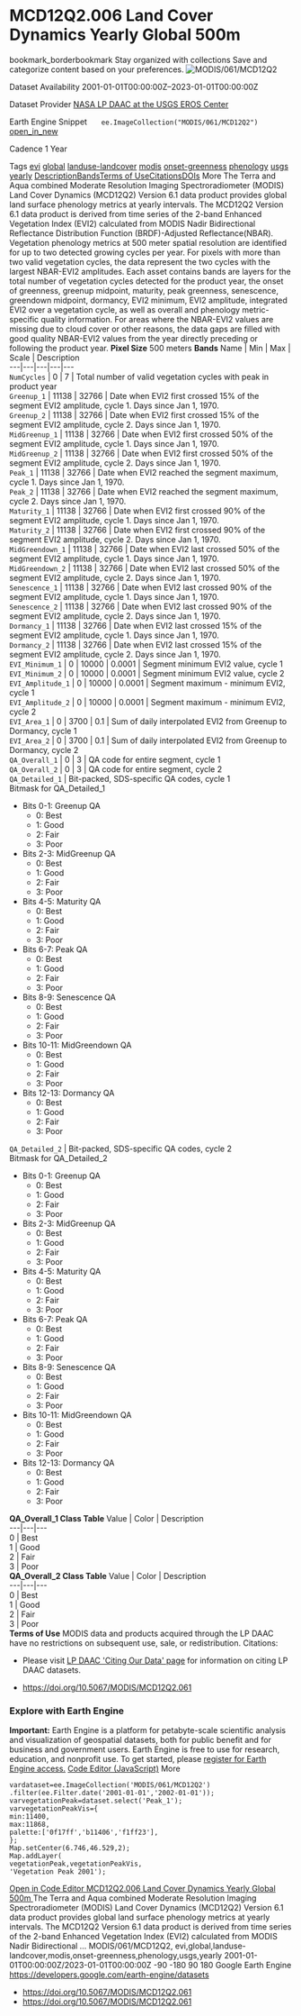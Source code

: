  
#  MCD12Q2.006 Land Cover Dynamics Yearly Global 500m 
bookmark_borderbookmark Stay organized with collections  Save and categorize content based on your preferences.
![MODIS/061/MCD12Q2](https://developers.google.com/earth-engine/datasets/images/MODIS/MODIS_061_MCD12Q2_sample.png) 

Dataset Availability
    2001-01-01T00:00:00Z–2023-01-01T00:00:00Z 

Dataset Provider
     [ NASA LP DAAC at the USGS EROS Center ](https://lpdaac.usgs.gov/products/mcd12q2v061/) 

Earth Engine Snippet
     `    ee.ImageCollection("MODIS/061/MCD12Q2")   ` [ open_in_new ](https://code.earthengine.google.com/?scriptPath=Examples:Datasets/MODIS/MODIS_061_MCD12Q2) 

Cadence
    1 Year 

Tags
     [evi](https://developers.google.com/earth-engine/datasets/tags/evi) [global](https://developers.google.com/earth-engine/datasets/tags/global) [landuse-landcover](https://developers.google.com/earth-engine/datasets/tags/landuse-landcover) [modis](https://developers.google.com/earth-engine/datasets/tags/modis) [onset-greenness](https://developers.google.com/earth-engine/datasets/tags/onset-greenness) [phenology](https://developers.google.com/earth-engine/datasets/tags/phenology) [usgs](https://developers.google.com/earth-engine/datasets/tags/usgs) [yearly](https://developers.google.com/earth-engine/datasets/tags/yearly)
[Description](https://developers.google.com/earth-engine/datasets/catalog/MODIS_061_MCD12Q2#description)[Bands](https://developers.google.com/earth-engine/datasets/catalog/MODIS_061_MCD12Q2#bands)[Terms of Use](https://developers.google.com/earth-engine/datasets/catalog/MODIS_061_MCD12Q2#terms-of-use)[Citations](https://developers.google.com/earth-engine/datasets/catalog/MODIS_061_MCD12Q2#citations)[DOIs](https://developers.google.com/earth-engine/datasets/catalog/MODIS_061_MCD12Q2#dois) More
The Terra and Aqua combined Moderate Resolution Imaging Spectroradiometer (MODIS) Land Cover Dynamics (MCD12Q2) Version 6.1 data product provides global land surface phenology metrics at yearly intervals. The MCD12Q2 Version 6.1 data product is derived from time series of the 2-band Enhanced Vegetation Index (EVI2) calculated from MODIS Nadir Bidirectional Reflectance Distribution Function (BRDF)-Adjusted Reflectance(NBAR). Vegetation phenology metrics at 500 meter spatial resolution are identified for up to two detected growing cycles per year. For pixels with more than two valid vegetation cycles, the data represent the two cycles with the largest NBAR-EVI2 amplitudes.
Each asset contains bands are layers for the total number of vegetation cycles detected for the product year, the onset of greenness, greenup midpoint, maturity, peak greenness, senescence, greendown midpoint, dormancy, EVI2 minimum, EVI2 amplitude, integrated EVI2 over a vegetation cycle, as well as overall and phenology metric-specific quality information.
For areas where the NBAR-EVI2 values are missing due to cloud cover or other reasons, the data gaps are filled with good quality NBAR-EVI2 values from the year directly preceding or following the product year.
**Pixel Size** 500 meters 
**Bands**
Name | Min | Max | Scale | Description  
---|---|---|---|---  
`NumCycles` |  0  |  7  | Total number of valid vegetation cycles with peak in product year  
`Greenup_1` |  11138  |  32766  | Date when EVI2 first crossed 15% of the segment EVI2 amplitude, cycle 1. Days since Jan 1, 1970.  
`Greenup_2` |  11138  |  32766  | Date when EVI2 first crossed 15% of the segment EVI2 amplitude, cycle 2. Days since Jan 1, 1970.  
`MidGreenup_1` |  11138  |  32766  | Date when EVI2 first crossed 50% of the segment EVI2 amplitude, cycle 1. Days since Jan 1, 1970.  
`MidGreenup_2` |  11138  |  32766  | Date when EVI2 first crossed 50% of the segment EVI2 amplitude, cycle 2. Days since Jan 1, 1970.  
`Peak_1` |  11138  |  32766  | Date when EVI2 reached the segment maximum, cycle 1. Days since Jan 1, 1970.  
`Peak_2` |  11138  |  32766  | Date when EVI2 reached the segment maximum, cycle 2. Days since Jan 1, 1970.  
`Maturity_1` |  11138  |  32766  | Date when EVI2 first crossed 90% of the segment EVI2 amplitude, cycle 1. Days since Jan 1, 1970.  
`Maturity_2` |  11138  |  32766  | Date when EVI2 first crossed 90% of the segment EVI2 amplitude, cycle 2. Days since Jan 1, 1970.  
`MidGreendown_1` |  11138  |  32766  | Date when EVI2 last crossed 50% of the segment EVI2 amplitude, cycle 1. Days since Jan 1, 1970.  
`MidGreendown_2` |  11138  |  32766  | Date when EVI2 last crossed 50% of the segment EVI2 amplitude, cycle 2. Days since Jan 1, 1970.  
`Senescence_1` |  11138  |  32766  | Date when EVI2 last crossed 90% of the segment EVI2 amplitude, cycle 1. Days since Jan 1, 1970.  
`Senescence_2` |  11138  |  32766  | Date when EVI2 last crossed 90% of the segment EVI2 amplitude, cycle 2. Days since Jan 1, 1970.  
`Dormancy_1` |  11138  |  32766  | Date when EVI2 last crossed 15% of the segment EVI2 amplitude, cycle 1. Days since Jan 1, 1970.  
`Dormancy_2` |  11138  |  32766  | Date when EVI2 last crossed 15% of the segment EVI2 amplitude, cycle 2. Days since Jan 1, 1970.  
`EVI_Minimum_1` |  0  |  10000  | 0.0001 | Segment minimum EVI2 value, cycle 1  
`EVI_Minimum_2` |  0  |  10000  | 0.0001 | Segment minimum EVI2 value, cycle 2  
`EVI_Amplitude_1` |  0  |  10000  | 0.0001 | Segment maximum - minimum EVI2, cycle 1  
`EVI_Amplitude_2` |  0  |  10000  | 0.0001 | Segment maximum - minimum EVI2, cycle 2  
`EVI_Area_1` |  0  |  3700  | 0.1 | Sum of daily interpolated EVI2 from Greenup to Dormancy, cycle 1  
`EVI_Area_2` |  0  |  3700  | 0.1 | Sum of daily interpolated EVI2 from Greenup to Dormancy, cycle 2  
`QA_Overall_1` |  0  |  3  | QA code for entire segment, cycle 1  
`QA_Overall_2` |  0  |  3  | QA code for entire segment, cycle 2  
`QA_Detailed_1` | Bit-packed, SDS-specific QA codes, cycle 1  
Bitmask for QA_Detailed_1
  * Bits 0-1: Greenup QA 
    * 0: Best
    * 1: Good
    * 2: Fair
    * 3: Poor
  * Bits 2-3: MidGreenup QA 
    * 0: Best
    * 1: Good
    * 2: Fair
    * 3: Poor
  * Bits 4-5: Maturity QA 
    * 0: Best
    * 1: Good
    * 2: Fair
    * 3: Poor
  * Bits 6-7: Peak QA 
    * 0: Best
    * 1: Good
    * 2: Fair
    * 3: Poor
  * Bits 8-9: Senescence QA 
    * 0: Best
    * 1: Good
    * 2: Fair
    * 3: Poor
  * Bits 10-11: MidGreendown QA 
    * 0: Best
    * 1: Good
    * 2: Fair
    * 3: Poor
  * Bits 12-13: Dormancy QA 
    * 0: Best
    * 1: Good
    * 2: Fair
    * 3: Poor

  
`QA_Detailed_2` | Bit-packed, SDS-specific QA codes, cycle 2  
Bitmask for QA_Detailed_2
  * Bits 0-1: Greenup QA 
    * 0: Best
    * 1: Good
    * 2: Fair
    * 3: Poor
  * Bits 2-3: MidGreenup QA 
    * 0: Best
    * 1: Good
    * 2: Fair
    * 3: Poor
  * Bits 4-5: Maturity QA 
    * 0: Best
    * 1: Good
    * 2: Fair
    * 3: Poor
  * Bits 6-7: Peak QA 
    * 0: Best
    * 1: Good
    * 2: Fair
    * 3: Poor
  * Bits 8-9: Senescence QA 
    * 0: Best
    * 1: Good
    * 2: Fair
    * 3: Poor
  * Bits 10-11: MidGreendown QA 
    * 0: Best
    * 1: Good
    * 2: Fair
    * 3: Poor
  * Bits 12-13: Dormancy QA 
    * 0: Best
    * 1: Good
    * 2: Fair
    * 3: Poor

  
**QA_Overall_1 Class Table**
Value | Color | Description  
---|---|---  
0 | Best  
1 | Good  
2 | Fair  
3 | Poor  
**QA_Overall_2 Class Table**
Value | Color | Description  
---|---|---  
0 | Best  
1 | Good  
2 | Fair  
3 | Poor  
**Terms of Use**
MODIS data and products acquired through the LP DAAC have no restrictions on subsequent use, sale, or redistribution.
Citations:
  * Please visit [LP DAAC 'Citing Our Data' page](https://lpdaac.usgs.gov/citing_our_data) for information on citing LP DAAC datasets.


  * [ https://doi.org/10.5067/MODIS/MCD12Q2.061 ](https://doi.org/10.5067/MODIS/MCD12Q2.061)


### Explore with Earth Engine
**Important:** Earth Engine is a platform for petabyte-scale scientific analysis and visualization of geospatial datasets, both for public benefit and for business and government users. Earth Engine is free to use for research, education, and nonprofit use. To get started, please [register for Earth Engine access.](https://console.cloud.google.com/earth-engine)
[Code Editor (JavaScript)](https://developers.google.com/earth-engine/datasets/catalog/MODIS_061_MCD12Q2#code-editor-javascript-sample) More
```
vardataset=ee.ImageCollection('MODIS/061/MCD12Q2')
.filter(ee.Filter.date('2001-01-01','2002-01-01'));
varvegetationPeak=dataset.select('Peak_1');
varvegetationPeakVis={
min:11400,
max:11868,
palette:['0f17ff','b11406','f1ff23'],
};
Map.setCenter(6.746,46.529,2);
Map.addLayer(
vegetationPeak,vegetationPeakVis,
'Vegetation Peak 2001');
```
[ Open in Code Editor ](https://code.earthengine.google.com/?scriptPath=Examples:Datasets/MODIS/MODIS_061_MCD12Q2)
[ MCD12Q2.006 Land Cover Dynamics Yearly Global 500m ](https://developers.google.com/earth-engine/datasets/catalog/MODIS_061_MCD12Q2)
The Terra and Aqua combined Moderate Resolution Imaging Spectroradiometer (MODIS) Land Cover Dynamics (MCD12Q2) Version 6.1 data product provides global land surface phenology metrics at yearly intervals. The MCD12Q2 Version 6.1 data product is derived from time series of the 2-band Enhanced Vegetation Index (EVI2) calculated from MODIS Nadir Bidirectional …
MODIS/061/MCD12Q2, evi,global,landuse-landcover,modis,onset-greenness,phenology,usgs,yearly 
2001-01-01T00:00:00Z/2023-01-01T00:00:00Z
-90 -180 90 180 
Google Earth Engine
https://developers.google.com/earth-engine/datasets
  * [ https://doi.org/10.5067/MODIS/MCD12Q2.061 ](https://doi.org/https://lpdaac.usgs.gov/products/mcd12q2v061/)
  * [ https://doi.org/10.5067/MODIS/MCD12Q2.061 ](https://doi.org/https://developers.google.com/earth-engine/datasets/catalog/MODIS_061_MCD12Q2)


